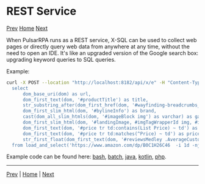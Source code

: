 REST Service
=

[Prev](14AI-extraction.md) [Home](1home.md) [Next](16console.md)

When PulsarRPA runs as a REST service, X-SQL can be used to collect web pages or directly query web data from anywhere at any time, without the need to open an IDE. It's like an upgraded version of the Google search box: upgrading keyword queries to SQL queries.

Example:

```bash
curl -X POST --location "http://localhost:8182/api/x/e" -H "Content-Type: text/plain" -d "
  select
      dom_base_uri(dom) as url,
      dom_first_text(dom, '#productTitle') as title,
      str_substring_after(dom_first_href(dom, '#wayfinding-breadcrumbs_container ul li:last-child a'), '&node=') as category,
      dom_first_slim_html(dom, '#bylineInfo') as brand,
      cast(dom_all_slim_htmls(dom, '#imageBlock img') as varchar) as gallery,
      dom_first_slim_html(dom, '#landingImage, #imgTagWrapperId img, #imageBlock img:expr(width > 400)') as img,
      dom_first_text(dom, '#price tr td:contains(List Price) ~ td') as listprice,
      dom_first_text(dom, '#price tr td:matches(^Price) ~ td') as price,
      str_first_float(dom_first_text(dom, '#reviewsMedley .AverageCustomerReviews span:contains(out of)'), 0.0) as score
  from load_and_select('https://www.amazon.com/dp/B0C1H26C46  -i 1d -njr 3', 'body');");
```

Example code can be found here: [bash](../../bin/scrape.sh), [batch](../../bin/scrape.bat), [java](../../pulsar-client/src/main/java/ai/platon/pulsar/client/Scraper.java), [kotlin](../../pulsar-client/src/main/kotlin/ai/platon/pulsar/client/Scraper.kt), [php](../../pulsar-client/src/main/php/Scraper.php).

------

[Prev](14AI-extraction.md) | [Home](1home.md) | [Next](16console.md)
